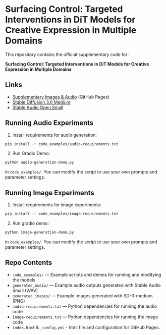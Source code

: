 # Surfacing Control: Targeted Interventions in DiT Models for Creative Expression in Multiple Domains

This repository contains the official supplementary code for:

**Surfacing Control: Targeted Interventions in DiT Models for Creative Expression in Multiple Domains**

## Links
- [Supplementary Images & Audio](https://danhearn.github.io/DiT-bending/) (GitHub Pages)
- [Stable Diffusion 3.0 Medium](https://huggingface.co/stabilityai/stable-diffusion-3-medium)
- [Stable Audio Open Small](https://huggingface.co/stabilityai/stable-audio-open-small)

## Running Audio Experiments
1. Install requirements for audio generation:

```bash
pip install -r code_examples/audio-requirements.txt
```

2. Run Gradio Demo:

```bash
python audio-generation-demo.py
```

in `code_examples/`. You can modify the script to use your own prompts and parameter settings.

## Running Image Experiments
1. Install requirements for image experiments:

```bash
pip install -r code_examples/image-requirements.txt
```

2. Run gradio demo:

```bash
python image-generation-demo.py
```

in `code_examples/`. You can modify the script to use your own prompts and parameter settings.

## Repo Contents

- `code_examples/` — Example scripts and demos for running and modifying the models
- `generated_audio/` — Example audio outputs generated with Stable Audio Small (WAV)
- `generated_images/` — Example images generated with SD-3-medium (PNG)
- `audio-requirements.txt` — Python dependencies for running the audio code
- `image-requirements.txt` — Python dependencies for running the image code
- `index.html` & `_config.yml` - html file and configuration for GitHub Pages.

